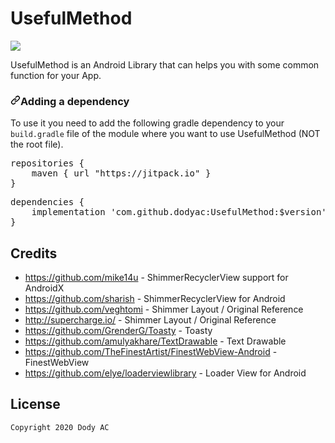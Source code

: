 # UsefulMethod
[![](https://jitpack.io/v/dodyac/UsefulMethod.svg)](https://jitpack.io/#dodyac/UsefulMethod)

UsefulMethod is an Android Library that can helps you with some common function for your App.

<h3><a id="user-content-adding-a-dependency" class="anchor" aria-hidden="true" href="#adding-a-dependency"><svg class="octicon octicon-link" viewBox="0 0 16 16" version="1.1" width="16" height="16" aria-hidden="true"><path fill-rule="evenodd" d="M7.775 3.275a.75.75 0 001.06 1.06l1.25-1.25a2 2 0 112.83 2.83l-2.5 2.5a2 2 0 01-2.83 0 .75.75 0 00-1.06 1.06 3.5 3.5 0 004.95 0l2.5-2.5a3.5 3.5 0 00-4.95-4.95l-1.25 1.25zm-4.69 9.64a2 2 0 010-2.83l2.5-2.5a2 2 0 012.83 0 .75.75 0 001.06-1.06 3.5 3.5 0 00-4.95 0l-2.5 2.5a3.5 3.5 0 004.95 4.95l1.25-1.25a.75.75 0 00-1.06-1.06l-1.25 1.25a2 2 0 01-2.83 0z"></path></svg></a>Adding a dependency</h3>
<p>To use it you need to add the following gradle dependency to your <code>build.gradle</code> file of the module where you want to use UsefulMethod (NOT the root file).</p>
<div class="highlight highlight-source-groovy"><pre>repositories {
    maven { url <span class="pl-s"><span class="pl-pds">"</span>https://jitpack.io<span class="pl-pds">"</span></span> }
}</pre></div>
<div class="highlight highlight-source-groovy"><pre>dependencies {
    implementation <span class="pl-s"><span class="pl-pds">'</span>com.github.dodyac:UsefulMethod:$version'
}<span class="pl-pds"></span></span></div>

## Credits

* https://github.com/mike14u - ShimmerRecyclerView support for AndroidX
* https://github.com/sharish - ShimmerRecyclerView for Android
* https://github.com/veghtomi - Shimmer Layout / Original Reference
* http://supercharge.io/ - Shimmer Layout / Original Reference
* https://github.com/GrenderG/Toasty - Toasty
* https://github.com/amulyakhare/TextDrawable - Text Drawable
* https://github.com/TheFinestArtist/FinestWebView-Android - FinestWebView
* https://github.com/elye/loaderviewlibrary - Loader View for Android

## License

```
Copyright 2020 Dody AC

